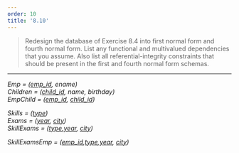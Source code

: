 ```yaml
---
order: 10
title: '8.10'
---
```

> Redesign the database of Exercise 8.4 into first normal form and fourth normal form. 
> List any functional and multivalued dependencies that you assume. Also list all 
> referential-integrity constraints that should be present in the first and fourth 
> normal form schemas. 

--------------------------------

_Emp = (<u>emp_id</u>, ename)_ <br>
_Children = (<u>child_id</u>, name, birthday)_ <br>
_EmpChild = (<u>emp_id</u>, <u>child_id</u>)_ <br>

_Skills = (<u>type</u>)_ <br>
_Exams = (<u>year</u>, <u>city</u>)_ <br> 
_SkillExams = (<u>type</u>,<u>year</u>, <u>city</u>)_ <br> 

_SkillExamsEmp = (<u>emp_id</u>,<u>type</u>,<u>year</u>, <u>city</u>)_ <br> 

